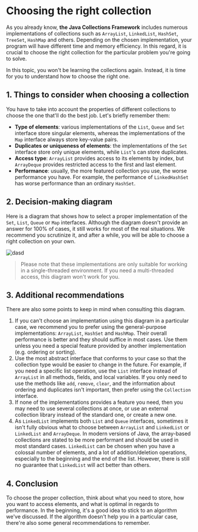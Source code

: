 # Choosing the right collection

As you already know, **the Java Collections Framework** includes numerous implementations of collections such as `ArrayList`, `LinkedList`, `HashSet`, `TreeSet`, `HashMap` and others. Depending on the chosen implementation, your program will have different time and memory efficiency. In this regard, it is crucial to choose the right collection for the particular problem you're going to solve.

In this topic, you won't be learning the collections again. Instead, it is time for you to understand how to choose the right one.

## 1. Things to consider when choosing a collection

You have to take into account the properties of different collections to choose the one that'll do the best job. Let's briefly remember them:

- **Type of elements**: various implementations of the `List`, `Queue` and `Set` interface store singular elements, whereas the implementations of the `Map` interface always store key-value pairs.
- **Duplicates or uniqueness of elements**: the implementations of the `Set` interface store only unique elements, while `List`'s can store duplicates.
- **Access type**: `ArrayList` provides access to its elements by index, but `ArrayDeque` provides restricted access to the first and last element.
- **Performance**: usually, the more featured collection you use, the worse performance you have. For example, the performance of `LinkedHashSet` has worse performance than an ordinary `HashSet`.

## 2. Decision-making diagram

Here is a diagram that shows how to select a proper implementation of the `Set`, `List`, `Queue` or `Map` interfaces. Although the diagram doesn't provide an answer for 100% of cases, it still works for most of the real situations. We recommend you scrutinize it, and after a while, you will be able to choose a right collection on your own.

![dasd](https://ucarecdn.com/d0dfd40f-32da-41fa-a6f8-06736953960d/)

> Please note that these implementations are only suitable for working in a single-threaded environment. If you need a multi-threaded access, this diagram won't work for you.

## 3. Additional recommendations

There are also some points to keep in mind when consulting this diagram.

1. If you can't choose an implementation using this diagram in a particular case, we recommend you to prefer using the general-purpose implementations: `ArrayList`, `HashSet` and `HashMap`. Their overall performance is better and they should suffice in most cases. Use them unless you need a special feature provided by another implementation (e.g. ordering or sorting).
2. Use the most abstract interface that conforms to your case so that the collection type would be easier to change in the future. For example, if you need a specific list operation, use the `List` interface instead of `ArrayList` in all methods, fields, and local variables. If you only need to use the methods like `add`, `remove`, `clear`, and the information about ordering and duplicates isn't important, then prefer using the `Collection` interface.
3. If none of the implementations provides a feature you need, then you may need to use several collections at once, or use an external collection library instead of the standard one, or create a new one.
4. As `LinkedList` implements both `List` and `Queue` interfaces, sometimes it isn't fully obvious what to choose between `ArrayList` and `LinkedList` or `LinkedList` and `ArrayDeque`. In modern versions of Java, the array-based collections are stated to be more performant and should be used in most standard cases. `LinkedList` can be chosen when you have a colossal number of elements, and a lot of addition/deletion operations, especially to the beginning and the end of the list. However, there is still no guarantee that `LinkedList` will act better than others.


## 4. Conclusion

To choose the proper collection, think about what you need to store, how you want to access elements, and what is optimal in regards to performance. In the beginning, it's a good idea to stick to an algorithm we've discussed. If the algorithm doesn't help you in a particular case, there're also some general recommendations to remember.



